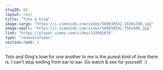 ```yaml
---
slugID: 88 
layout: reel
title: "Toto & Ging"
image-large: "https://i.vimeocdn.com/video/589030542_1920x700.jpg"
image-small: "https://i.vimeocdn.com/video/589030542_750x500.jpg"
link: "https://player.vimeo.com/video/132092876"
type: "renewalofvows"
section-rank: 2
---
```

Toto and Ging's love for one another to me is the purest kind of love there is. I can't stop smiling from ear to ear.
Go watch & see for yourself. :)
